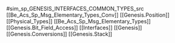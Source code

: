 #sim_sp_GENESIS_INTERFACES_COMMON_TYPES_src
[[Be_Acs_Sp_Msg_Elementary_Types_Conv]]
[[Genesis.Position]]
[[Physical_Types]]
[[Be_Acs_Sp_Msg_Elementary_Types]]
[[Genesis.Bit_Field_Access]]
[[Interfaces]]
[[Genesis]]
[[Genesis.Conversions]]
[[Genesis.Stack]]
